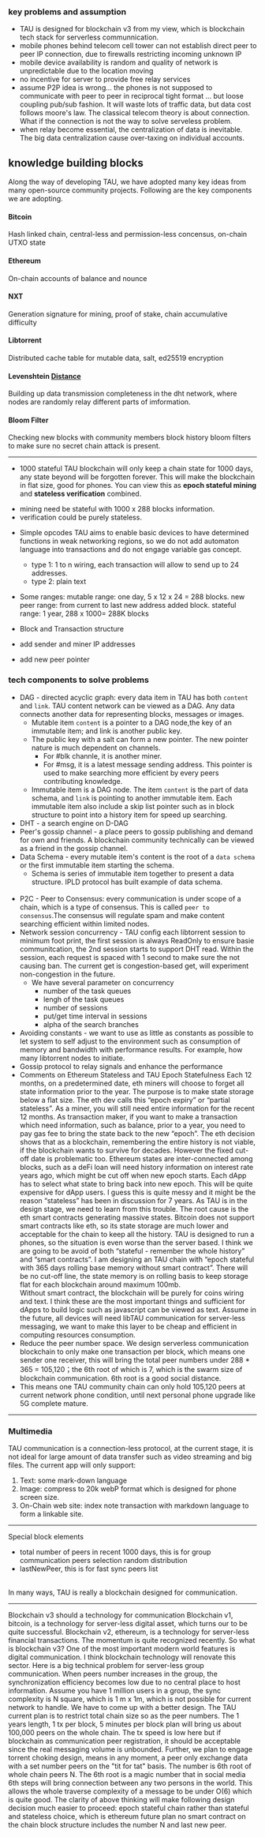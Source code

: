 ### key problems and assumption
* TAU is designed for blockchain v3 from my view, which is blockchain tech stack for serverless communnication. 
* mobile phones behind telecom cell tower can not establish direct peer to peer IP connection, due to firewalls restricting incoming unknown IP
* mobile device availability is random and quality of network is unpredictable due to the location moving
* no incentive for server to provide free relay services 
* assume P2P idea is wrong... the phones is not supposed to communicate with peer to peer in reciprocal tight format ... but loose coupling pub/sub fashion. It will waste lots of traffic data, but data cost follows moore's law. The classical telecom theory is about connection. What if the connection is not the way to solve serveless problem.
* when relay become essential, the centralization of data is inevitable. The big data centralization cause over-taxing on individual accounts. 


## knowledge building blocks
Along the way of developing TAU, we have adopted many key ideas from many open-source community projects. Following are the key components we are adopting. 
#### Bitcoin
Hash linked chain, central-less and permission-less concensus, on-chain UTXO state
#### Ethereum
On-chain accounts of balance and nounce
#### NXT
Generation signature for mining, proof of stake, chain accumulative difficulty
#### Libtorrent
Distributed cache table for mutable data, salt, ed25519 encryption
#### Levenshtein [Distance](https://en.wikipedia.org/wiki/Levenshtein_distance)
Building up data transmission completeness in the dht network, where nodes are randomly relay different parts of imformation. 
#### Bloom Filter
Checking new blocks with community members block history bloom filters to make sure no secret chain attack is present. 

------
* 1000  stateful
TAU blockchain will only keep a chain state for 1000 days, any state beyond will be forgotten forever. This will make the blockchain in flat size, good for phones. You can view this as **epoch stateful mining** and **stateless verification** combined. 
- mining need be stateful with 1000 x 288 blocks information. 
- verification could be purely stateless. 


* Simple opcodes
TAU aims to enable basic devices to have determined functions in weak networking regions, so we do not add automaton language into transactions and do not engage variable gas concept.
  * type 1:  1 to n wiring, each transaction will allow to send up to 24 addresses. 
  * type 2:  plain text

* Some ranges: 
mutable range: one day, 5 x 12 x 24 = 288 blocks.
new peer range: from current to last new address added block. 
stateful range: 1 year, 288 x 1000= 288K blocks

* Block and Transaction structure
 * add sender and miner IP addresses
 * add new peer pointer
### tech components to solve problems
* DAG - directed acyclic graph: every data item in TAU has both `content` and `link`. TAU content network can be viewed as a DAG. Any data connects another data for representing blocks, messages or images. 
  * Mutable item `content` is a pointer to a DAG node,the key of an immutable item; and link is another public key. 
   - The public key with a salt can form a new pointer. The new pointer nature is much dependent on channels. 
     - For #blk channle, it is another miner. 
     - For #msg, it is a latest message sending address. This pointer is used to make searching more efficient by every peers contributing knowledge.
  * Immutable item is a DAG node. The item `content` is the part of data schema, and `link` is pointing to another immutable item. Each immutable item also include a skip list pointer such as in block structure to point into a history item for speed up searching. 
* DHT - a search engine on D-DAG
* Peer's gossip channel - a place peers to gossip publishing and demand for own and friends. A blockchain community technically can be viewed as a friend in the gossip channel. 
* Data Schema - every mutable item's content is the root of a `data schema` or the first immutable item starting the schema.
  - Schema is series of immutable item together to present a data structure. IPLD protocol has built example of data schema. 
<br><br>
* P2C - Peer to Consensus: every communication is under scope of a chain, which is a type of consensus. This is called `peer to consensus`.The consensus will regulate spam and make content searching efficient within limited nodes. 
* Network session concurrency - TAU config each libtorrent session to minimum foot print, the first session is always ReadOnly to ensure basie communitcation, the 2nd session starts to support DHT read. Within the session, each request is spaced with 1 second to make sure the not causing ban. The current get is congestion-based get, will experiment non-congestion in the future. 
  * We have several parameter on concurrency
    - number of the task queues
    - lengh of the task queues
    - number of sessions
    - put/get time interval in sessions
    - alpha of the search branches
* Avoiding constants - we want to use as little as constants as possible to let system to self adjust to the environment such as consumption of memory and bandwidth with performance results. For example, how many libtorrent nodes to initiate. 
* Gossip protocol to relay signals and enhance the performance
* Comments on Ethereum Stateless and TAU Epoch Statefulness
Each 12 months, on a predetermined date, eth miners will choose to forget all state information prior to the year. The purpose is to make state storage below a flat size. The eth dev calls this “epoch expiry” or “partial stateless”. 
As a miner, you will still need entire information for the recent 12 months. As transaction maker, if you want to make a transaction which need information, such as balance, prior to a year, you need to pay gas fee to bring the state back to the new “epoch”. 
The eth decision shows that as a blockchain, remembering the entire history is not viable, if the blockchain wants to survive for decades.  However the fixed cut-off date is problematic too. Ethereum states are inter-connected among blocks, such as a deFi loan will need history information on interest rate years ago, which might be cut off when new epoch starts. Each dApp has to select what state to bring back into new epoch. This will be quite expensive for dApp users. 
I guess this is quite messy and it might be the reason “stateless” has been in discussion for 7 years. 
As TAU is in the design stage, we need to learn from this trouble. The root cause is the eth smart contracts generating massive states. Bitcoin does not support smart contracts like eth, so its state storage are much lower and acceptable for the chain to keep all the history. 
TAU is designed to run a phones, so the situation is even worse than the server based. I think we are going to be avoid of both “stateful - remember the whole history” and “smart contracts”. 
I am designing an TAU chain with “epoch stateful with 365 days rolling base memory without smart contract”. There will be no cut-off line, the state memory is on rolling basis to keep storage flat for each blockchain around maximum 100mb.  
Without smart contract, the blockchain will be purely for coins wiring and text. I think these are the most important things and sufficient for dApps to build logic such as javascript can be viewed as text. Assume in the future, all devices will need libTAU communication for server-less messaging, we want to make this layer to be cheap and efficient in computing resources consumption.
* Reduce the peer number space. We design serverless communication blockchain to only make one transaction per block, which means one sender one receiver, this will bring the total peer numbers under 288 * 365 = 105,120；the 6th root of which is 7, which is the swarm size of blockchain communication. 6th root is a good social distance. 
* This means one TAU community chain can only hold 105,120 peers at current network phone condition, until next personal phone upgrade like 5G complete mature. 

------
### Multimedia
TAU communication is a connection-less protocol, at the current stage, it is not ideal for large amount of data transfer such as video streaming and big files. 
The current app will only support: 
1. Text: some mark-down language
2. Image: compress to 20k webP format which is designed for phone screen size. 
3. On-Chain web site: index note transaction with markdown language to form a linkable site. 

------
Special block elements
* total number of peers in recent 1000 days, this is for group communication peers selection random distribution
* lastNewPeer, this is for fast sync peers list <br><br>

In many ways, TAU is really a blockchain designed for communication. 

------
Blockchain v3 should a technology for communication
Blockchain v1, bitcoin, is a technology for server-less digital asset, which turns our to be quite successful. Blockchain v2, ethereum, is a technology for server-less financial transactions. The momentum is quite recognized recently.
So what is blockchain v3? One of the most important modern world features is digital communication. I think blockchain technology will renovate this sector.
Here is a big technical problem for server-less group communication. When peers number increases in the group, the synchronization efficiency becomes low due to no central place to host information. Assume you have 1 million users in a group, the sync complexity is N square, which is 1 m x 1m, which is not possible for current network to handle. We have to come up with a better design. The TAU current plan is to restrict total chain size so as the peer numbers. The 1 years length, 1 tx per block, 5 minutes per block plan will bring us about 100,000 peers on the whole chain. The tx speed is low here but if blockchain as communication peer registration, it should be acceptable since the real messaging volume is unbounded.
Further, we plan to engage torrent choking design, means in any moment, a peer only exchange data with a set number peers on the "tit for tat" basis. The number is 6th root of whole chain peers N. The 6th root is a magic number that in social media 6th steps will bring connection between any two persons in the world. This allows the whole traverse complexity of a message to be under O(6) which is quite good.
The clarity of above thinking will make following design decision much easier to proceed:
epoch stateful chain rather than stateful and stateless choice, which is ethereum future plan
no smart contract on the chain
block structure includes the number N and last new peer.


